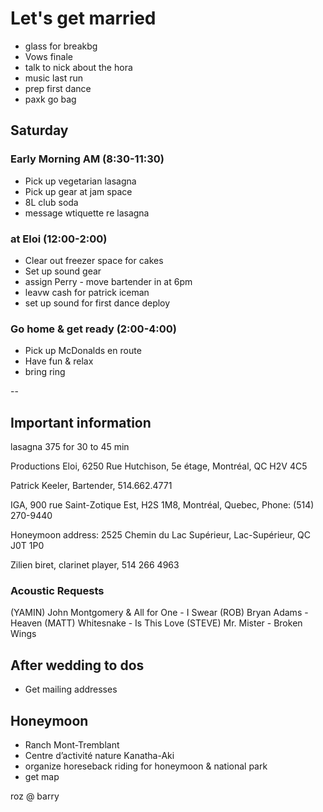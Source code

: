 # Let's get married

- glass for breakbg
- Vows finale
- talk to nick about the hora
- music last run
- prep first dance
- paxk go bag

## Saturday

### Early Morning AM (8:30-11:30)

- Pick up vegetarian lasagna
- Pick up gear at jam space
- 8L club soda
- message wtiquette re lasagna 

### at Eloi (12:00-2:00)

- Clear out freezer space for cakes
- Set up sound gear
- assign Perry - move bartender in at 6pm
- leavw cash for patrick iceman
- set up sound for first dance deploy

### Go home & get ready (2:00-4:00)

- Pick up McDonalds en route
- Have fun & relax
- bring ring

--

## Important information

lasagna 375 for 30 to 45 min

Productions Eloi, 6250 Rue Hutchison, 5e étage, Montréal, QC H2V 4C5

Patrick Keeler, Bartender, 514.662.4771

IGA, 900 rue Saint-Zotique Est, H2S 1M8, Montréal, Quebec, Phone: (514) 270-9440

Honeymoon address: 2525 Chemin du Lac Supérieur, Lac-Supérieur, QC J0T 1P0

Zilien biret, clarinet player, 514 266 4963

### Acoustic Requests

(YAMIN) John Montgomery & All for One - I Swear
(ROB) Bryan Adams - Heaven
(MATT) Whitesnake - Is This Love
(STEVE) Mr. Mister - Broken Wings

## After wedding to dos

- Get mailing addresses

## Honeymoon

- Ranch Mont-Tremblant
- Centre d’activité nature Kanatha-Aki
- organize horeseback riding for honeymoon & national park
- get map

roz @ barry

